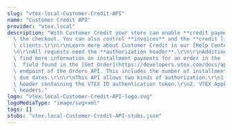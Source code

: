 ```yaml
---
slug: "vtex-local-Customer-Credit-API"
name: "Customer Credit API"
provider: "vtex.local"
description: "With Customer Credit your store can enable **credit payments** through\
  \ the checkout. You can also control **invoices** and the **credit limits** of your\
  \ clients.\r\n\r\nLearn more about Customer Credit in our [Help Center article](https://help.vtex.com/en/tracks/customer-credit-getting-started--1hCRg21lXYy2seOKgqQ2CC/36grlQ69NK6OCuioeekyCs).\r\
  \n\r\nAll requests need the **authorization header**.\r\n\r\nAdditionally, you can\
  \ find more information on installment payments for an order in the `customData`\
  \  field found in the [Get Order](https://developers.vtex.com/docs/api-reference/orders-api#get-/api/oms/pvt/orders/-orderId-)\
  \ endpoint of the Orders API. This includes the number of installments, amount and\
  \ due dates.\r\n\r\nThis API allows two kinds of authorization:\r\n1. Authorization\
  \ header containing the VTEX ID authentication token.\r\n2. VTEX Appkey and Apptoken\
  \ headers."
logo: "vtex.local-Customer-Credit-API-logo.svg"
logoMediaType: "image/svg+xml"
tags: []
stubs: "vtex.local-Customer-Credit-API-stubs.json"
---
```

